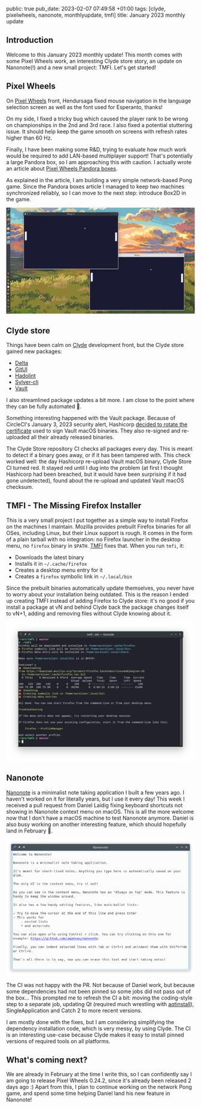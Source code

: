 public: true
pub_date: 2023-02-07 07:49:58 +01:00
tags: [clyde, pixelwheels, nanonote, monthlyupdate, tmfi]
title: January 2023 monthly update

## Introduction

Welcome to this January 2023 monthly update! This month comes with some Pixel Wheels work, an interesting Clyde store story, an update on Nanonote(!) and a new small project: TMFI. Let's get started!

<!-- break -->

## Pixel Wheels

On [Pixel Wheels][pw] front, Hendursaga fixed mouse navigation in the language selection screen as well as the font used for Esperanto, thanks!

[pw]: /projects/pixelwheels/

On my side, I fixed a tricky bug which caused the player rank to be wrong on championships in the 2nd and 3rd race. I also fixed a potential stuttering issue. It should help keep the game smooth on screens with refresh rates higher than 60 Hz.

Finally, I have been making some R&D, trying to evaluate how much work would be required to add LAN-based multiplayer support! That's potentially a large Pandora box, so I am approaching this with caution. I actually wrote an article about [Pixel Wheels Pandora boxes][pandora].

[pandora]: ../opening-another-pandora-box/

As explained in the article, I am building a very simple network-based Pong game. Since the Pandora boxes article I managed to keep two machines synchronized reliably, so I can move to the next step: introduce Box2D in the game.

![NPong screenshot](npong.png)

## Clyde store

Things have been calm on [Clyde][] development front, but the Clyde store gained new packages:

[Clyde]: https://github.com/agateau/clyde/

- [Delta](https://github.com/dandavison/delta)
- [GitUI](https://github.com/extrawurst/gitui)
- [Hadolint](https://github.com/hadolint/hadolint)
- [Sylver-cli](https://github.com/sylver-dev/sylver-cli)
- [Vault](https://www.vaultproject.io)

I also streamlined package updates a bit more. I am close to the point where they can be fully automated 🎉.

Something interesting happened with the Vault package. Because of CircleCI's January 3, 2023 security alert, Hashicorp [decided to rotate the certificate][hashicorp] used to sign Vault macOS binaries. They also re-signed and re-uploaded all their already released binaries.

[hashicorp]: https://support.hashicorp.com/hc/en-us/articles/13177506317203

The Clyde Store repository CI checks all packages every day. This is meant to detect if a binary goes away, or if it has been tampered with. This check worked well: the day Hashicorp re-upload Vault macOS binary, Clyde Store CI turned red. It stayed red until I dug into the problem (at first I thought Hashicorp had been breached, but it would have been surprising if it had gone undetected), found about the re-upload and updated Vault macOS checksum.

## TMFI - The Missing Firefox Installer

This is a very small project I put together as a simple way to install Firefox on the machines I maintain. Mozilla provides prebuilt Firefox binaries for all OSes, including Linux, but their Linux support is rough. It comes in the form of a plain tarball with no integration: no Firefox launcher in the desktop menu, no `firefox` binary in `$PATH`. [TMFI][] fixes that. When you run `tmfi`, it:

[TMFI]: https://github.com/agateau/tmfi/

- Downloads the latest binary
- Installs it in `~/.cache/firefox`
- Creates a desktop menu entry for it
- Creates a `firefox` symbolic link in `~/.local/bin`

Since the prebuilt binaries automatically update themselves, you never have to worry about your installation being outdated. This is the reason I ended up creating TMFI instead of adding Firefox to Clyde store: it's no good if you install a package at vN and behind Clyde back the package changes itself to vN+1, adding and removing files without Clyde knowing about it.

![TMFI screenshot](tmfi.png)

## Nanonote

[Nanonote][] is a minimalist note taking application I built a few years ago. I haven't worked on it for literally years, but I use it every day! This week I received a pull request from Daniel Laidig fixing keyboard shortcuts not showing in Nanonote context menu on macOS. This is all the more welcome now that I don't have a macOS machine to test Nanonote anymore. Daniel is also busy working on another interesting feature, which should hopefully land in February 🤞.

![Nanonote screenshot](nanonote.png)

The CI was not happy with the PR. Not because of Daniel work, but because some dependencies had not been pinned so some jobs did not pass out of the box... This prompted me to refresh the CI a bit: moving the coding-style step to a separate job, updating Qt (required much wrestling with [aqtinstall][]), SingleApplication and Catch 2 to more recent versions.

I am mostly done with the fixes, but I am considering simplifying the dependency installation code, which is very messy, by using Clyde. The CI is an interesting use-case because Clyde makes it easy to install pinned versions of required tools on all platforms.

[aqtinstall]: https://github.com/miurahr/aqtinstall/
[Nanonote]: https://github.com/agateau/nanonote/

## What's coming next?

We are already in February at the time I write this, so I can confidently say I am going to release Pixel Wheels 0.24.2, since it's already been released 2 days ago :) Apart from this, I plan to continue working on the network Pong game, and spend some time helping Daniel land his new feature in Nanonote!
